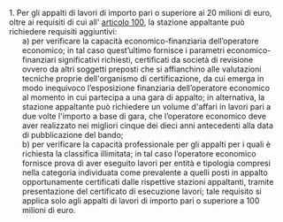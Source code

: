 <ul style="list-style-type: none;">
    <li>1. Per gli appalti di lavori di importo pari o superiore ai 20 milioni di euro, oltre ai requisiti di cui all' <a href="/articolo-100/1">articolo 100</a>, la stazione appaltante può richiedere requisiti aggiuntivi:
        <ul class="alist" style="list-style-type: none;">
            <li>a) per verificare la capacità economico-finanziaria dell’operatore economico; in tal caso quest’ultimo fornisce i parametri economico-finanziari significativi richiesti, certificati da società di revisione ovvero da altri soggetti preposti che si affianchino alle valutazioni tecniche proprie dell'organismo di certificazione, da cui emerga in modo inequivoco l’esposizione finanziaria dell’operatore economico al momento in cui partecipa a una gara di appalto; in alternativa, la stazione appaltante può richiedere un volume d'affari in lavori pari a due volte l'importo a base di gara, che l’operatore economico deve aver realizzato nei migliori cinque dei dieci anni antecedenti alla data di pubblicazione del bando;</li>
            <li>b) per verificare la capacità professionale per gli appalti per i quali è richiesta la classifica illimitata; in tal caso l’operatore economico fornisce prova di aver eseguito lavori per entità e tipologia compresi nella categoria individuata come prevalente a quelli posti in appalto opportunamente certificati dalle rispettive stazioni appaltanti, tramite presentazione del certificato di esecuzione lavori; tale requisito si applica solo agli appalti di lavori di importo pari o superiore a 100 milioni di euro.</li>
        </ul>
    </li></br>
</ul>